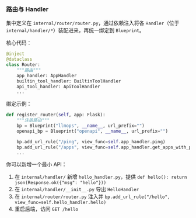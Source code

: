### 路由与 Handler

集中定义在 `internal/router/router.py`，通过依赖注入将各 `Handler`（位于 `internal/handler/*`）装配进来，再统一绑定到 `Blueprint`。

核心代码：
```8:35:/home/breath/projects/llmops/imooc-llmops-api/internal/router/router.py
@inject
@dataclass
class Router:
    """路由"""
    app_handler: AppHandler
    builtin_tool_handler: BuiltinToolHandler
    api_tool_handler: ApiToolHandler
    ...
```

绑定示例：
```62:76:/home/breath/projects/llmops/imooc-llmops-api/internal/router/router.py
def register_router(self, app: Flask):
    """注册路由"""
    bp = Blueprint("llmops", __name__, url_prefix="")
    openapi_bp = Blueprint("openapi", __name__, url_prefix="")

    bp.add_url_rule("/ping", view_func=self.app_handler.ping)
    bp.add_url_rule("/apps", view_func=self.app_handler.get_apps_with_page)
    ...
```

你可以新增一个最小 API：
1) 在 `internal/handler/` 新增 `hello_handler.py`，提供 `def hello(): return json(Response.ok({"msg": "hello"}))`
2) 在 `internal/handler/__init__.py` 导出 `HelloHandler`
3) 在 `internal/router/router.py` 注入并 `bp.add_url_rule("/hello", view_func=self.hello_handler.hello)`
4) 重启后端，访问 `GET /hello`


